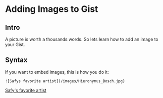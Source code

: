# Adding Images to Gist

## Intro
A picture is worth a thousands words.  So lets learn how to add an image to your Gist.

## Syntax

If you want to embed images, this is how you do it:

`![Safys favorite artist](/images/Hieronymus_Bosch.jpg)`

[Safy's favorite artist](/images/addingImagesToGists/Hieronymus_Bosch.jpg)


